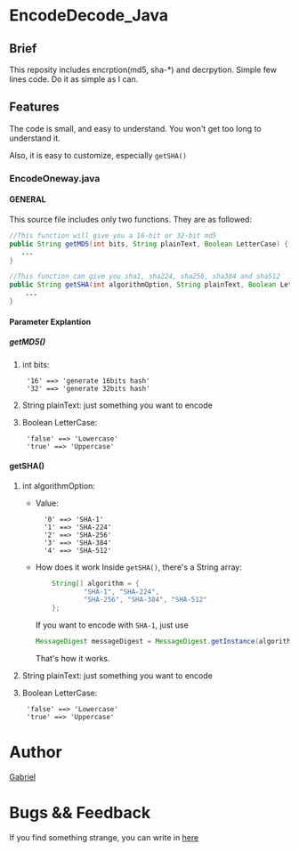 # EncodeDecode_Java

## Brief
This reposity includes encrption(md5, sha-*) and decrpytion. Simple few lines code. Do it as simple as I can.

## Features
The code is small, and easy to understand. You won't get too long to understand it.

Also, it is easy to customize, especially `getSHA()`

### EncodeOneway.java
#### GENERAL
This source file includes only two functions. They are as followed:
```java
//This function will give you a 16-bit or 32-bit md5
public String getMD5(int bits, String plainText, Boolean LetterCase) {
   ...
}

//This function can give you sha1, sha224, sha256, sha384 and sha512
public String getSHA(int algorithmOption, String plainText, Boolean LetterCase){
    ...
}
```

#### Parameter Explantion
##### getMD5()
1. int bits:

		'16' ==> 'generate 16bits hash'
		'32' ==> 'generate 32bits hash'

2. String plainText:
        just something you want to encode

3. Boolean LetterCase:

		'false' ==> 'Lowercase'
        'true' ==> 'Uppercase'


#### getSHA()
1. int algorithmOption:
	- Value:
	
        	'0' ==> 'SHA-1'
            '1' ==> 'SHA-224'
            '2' ==> 'SHA-256'
            '3' ==> 'SHA-384'
            '4' ==> 'SHA-512'
	- How does it work
		Inside `getSHA()`, there's a String array:
        ```java
        	String[] algorithm = {
            		"SHA-1", "SHA-224", 
                    "SHA-256", "SHA-384", "SHA-512"
            };
		```
        If you want to encode with `SHA-1`, just use 
        ```java
        MessageDigest messageDigest = MessageDigest.getInstance(algorithm[algorithmOption]);` 
        ```

		That's how it works.

2. String plainText:
		just something you want to encode

3. Boolean LetterCase:

		'false' ==> 'Lowercase'
        'true' ==> 'Uppercase'


# Author
[Gabriel](https://github.com/Gabirel)


# Bugs && Feedback
If you find something strange, you can write in [here](https://github.com/Gabirel/EncodeDecode_Java/issues)
